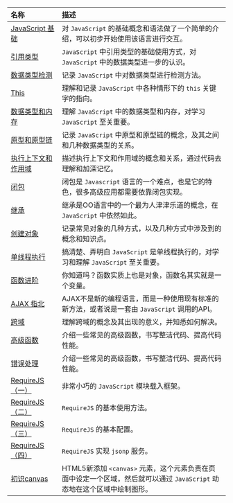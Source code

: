 | 名称 | 描述 |
| :-- | :-- |
| [JavaScript 基础](../2019/02/developer/javascript/JavascriptBasics.md) | 对 `JavaScript` 的基础概念和语法做了一个简单的介绍，可以初步开始使用该语言进行交互。 |
| [引用类型](../2019/02/developer/javascript/ReferenceType.md) | `JavaScript` 中引用类型的基础使用方式，对 `JavaScript` 中的数据类型进一步的认识。 |
| [数据类型检测](../2019/02/developer/javascript/DataType.md) | 记录 `JavaScript` 中对数据类型进行检测方法。 |
| [This](../2019/02/developer/javascript/JavaScriptThis.md) | 理解和记录 `JavaScript` 中各种情形下的 `this` 关键字的指向。 |
| [数据类型和内存](../2019/02/developer/javascript/DataTypeAndMemory.md) | 理解 `JavaScript` 中的数据类型和内存，对学习 `JavaScript` 至关重要。 |
| [原型和原型链](../2019/02/developer/javascript/JavaScriptPrototype.md) | 记录 `JavaScript` 中原型和原型链的概念，及其之间和几种数据类型的关系。 |
| [执行上下文和作用域](../2019/02/developer/javascript/ContextAndScope.md) | 描述执行上下文和作用域的概念和关系，通过代码去理解和加深记忆。 |
| [闭包](../2019/02/developer/javascript/JavaScriptClosure.md) | 闭包是 `Javascript` 语言的一个难点，也是它的特色，很多高级应用都需要依靠闭包实现。 |
| [继承](../2019/02/developer/javascript/JavascriptInherit.md) | 继承是OO语言中的一个最为人津津乐道的概念，在 `JavaScript` 中依然如此。 |
| [创建对象](../2019/02/developer/javascript/CreateObject.md) | 记录常见对象的几种方式，以及几种方式中涉及到的概念和知识点。 |
| [单线程执行](../2019/03/developer/javascript/SingleThread.md) | 搞清楚、弄明白 `JavaScript` 是单线程执行的，对学习和理解 `JavaScript` 至关重要。 |
| [函数进阶](../2019/03/developer/javascript/FunctionProgression.md) | 你知道吗？函数实质上也是对象，函数名其实就是一个变量。 |
| [AJAX 指北](../2019/03/developer/javascript/AjaxToNorth.md) | AJAX不是新的编程语言，而是一种使用现有标准的新方法，或者说是一套由 `JavaScript` 调用的API。 |
| [跨域](../2019/03/developer/javascript/CrossDomain.md) | 理解跨域的概念及其出现的意义，并知悉如何解决。 |
| [高级函数](../2019/03/developer/javascript/AdvancedFunctions.md) | 介绍一些常见的高级函数，书写整洁代码、提高代码性能。 |
| [错误处理](../2019/03/developer/javascript/HandleError.md) | 介绍一些常见的高级函数，书写整洁代码、提高代码性能。 |
| [RequireJS（一）](../2019/03/developer/javascript/RequireJS-0.md) | 非常小巧的 `JavaScript` 模块载入框架。 |
| [RequireJS（二）](../2019/03/developer/javascript/RequireJS-1.md) | `RequireJS` 的基本使用方法。 |
| [RequireJS（三）](../2019/03/developer/javascript/RequireJS-2.md) | `RequireJS` 的基本配置。 |
| [RequireJS（四）](../2019/03/developer/javascript/RequireJS-3.md) | `RequireJS` 实现 `jsonp` 服务。 |
| [初识canvas](../2019/03/developer/javascript/CanvasBasis.md) | HTML5新添加 `<canvas>` 元素，这个元素负责在页面中设定一个区域，然后就可以通过 `JavaScript` 动态地在这个区域中绘制图形。 |